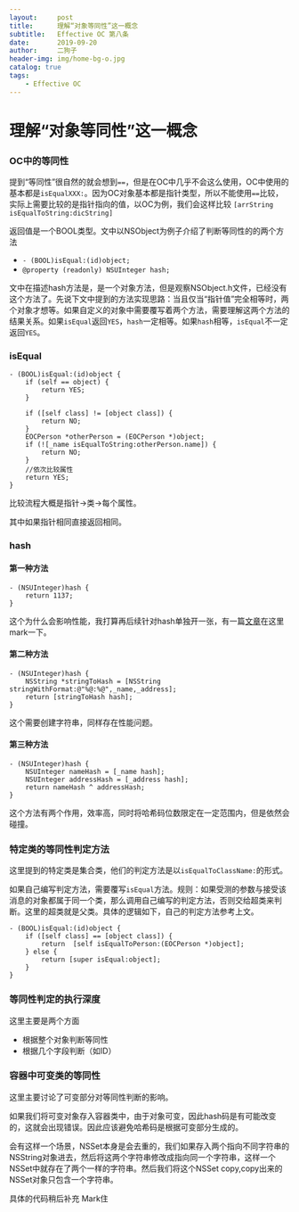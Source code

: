 ```yaml
---
layout:     post
title:      理解“对象等同性”这一概念
subtitle:   Effective OC 第八条
date:       2019-09-20
author:     二狗子
header-img: img/home-bg-o.jpg
catalog: true
tags:
    - Effective OC
---
```

# 理解“对象等同性”这一概念

### OC中的等同性

提到“等同性”很自然的就会想到`==`，但是在OC中几乎不会这么使用，OC中使用的基本都是`isEqualXXX:`。因为OC对象基本都是指针类型，所以不能使用`==`比较，实际上需要比较的是指针指向的值，以OC为例，我们会这样比较
```[arrString isEqualToString:dicString]```

返回值是一个BOOL类型。文中以NSObject为例子介绍了判断等同性的的两个方法

* `- (BOOL)isEqual:(id)object;`
* `@property (readonly) NSUInteger hash;`

文中在描述hash方法是，是一个对象方法，但是观察NSObject.h文件，已经没有这个方法了。先说下文中提到的方法实现思路：当且仅当“指针值”完全相等时，两个对象才想等。如果自定义的对象中需要覆写着两个方法，需要理解这两个方法的结果关系。如果`isEqual`返回`YES`，`hash`一定相等。如果`hash`相等，`isEqual`不一定返回`YES`。

### isEqual

```
- (BOOL)isEqual:(id)object {
    if (self == object) {
        return YES;
    }

    if ([self class] != [object class]) {
        return NO;
    }
    EOCPerson *otherPerson = (EOCPerson *)object;
    if (![_name isEqualToString:otherPerson.name]) {
        return NO;
    }
    //依次比较属性
    return YES;
}
```
比较流程大概是指针->类->每个属性。

其中如果指针相同直接返回相同。

### hash

#### 第一种方法

```
- (NSUInteger)hash {
    return 1137;
}
```
这个为什么会影响性能，我打算再后续针对hash单独开一张，有一篇[文章](https://www.jianshu.com/p/bbeec2a570aa)在这里mark一下。

#### 第二种方法
```
- (NSUInteger)hash {
    NSString *stringToHash = [NSString stringWithFormat:@"%@:%@",_name,_address];
    return [stringToHash hash];
}
```
这个需要创建字符串，同样存在性能问题。

#### 第三种方法

```
- (NSUInteger)hash {
    NSUInteger nameHash = [_name hash];
    NSUInteger addressHash = [_address hash];
    return nameHash ^ addressHash;
}
```
这个方法有两个作用，效率高，同时将哈希码位数限定在一定范围内，但是依然会碰撞。

### 特定类的等同性判定方法

这里提到的特定类是集合类，他们的判定方法是以`isEqualToClassName:`的形式。

如果自己编写判定方法，需要覆写`isEqual`方法。规则：如果受测的参数与接受该消息的对象都属于同一个类，那么调用自己编写的判定方法，否则交给超类来判断。这里的超类就是父类。具体的逻辑如下，自己的判定方法参考上文。

```
- (BOOL)isEqual:(id)object {
    if ([self class] == [object class]) {
        return  [self isEqualToPerson:(EOCPerson *)object];
    } else {
        return [super isEqual:object];
    }
}
```

### 等同性判定的执行深度

这里主要是两个方面

* 根据整个对象判断等同性
* 根据几个字段判断（如ID）

### 容器中可变类的等同性

这里主要讨论了可变部分对等同性判断的影响。

如果我们将可变对象存入容器类中，由于对象可变，因此hash码是有可能改变的，这就会出现错误。因此应该避免哈希码是根据可变部分生成的。

会有这样一个场景，NSSet本身是会去重的，我们如果存入两个指向不同字符串的NSString对象进去，然后将这两个字符串修改成指向同一个字符串，这样一个NSSet中就存在了两个一样的字符串。然后我们将这个NSSet copy,copy出来的NSSet对象只包含一个字符串。

具体的代码稍后补充 Mark住



